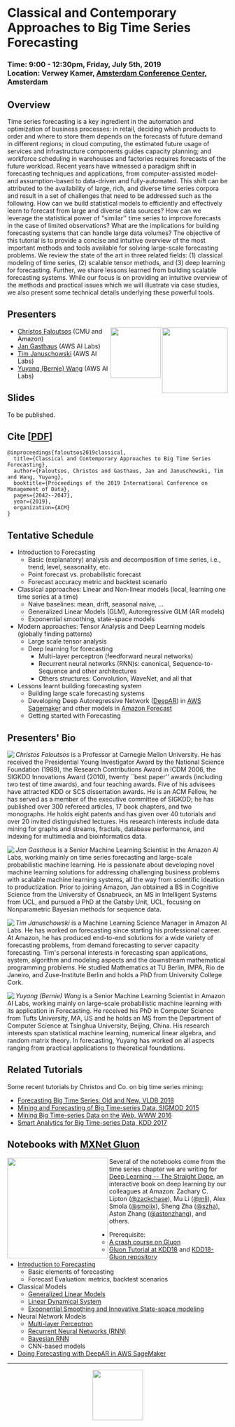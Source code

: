 Classical and Contemporary Approaches to Big Time Series Forecasting
===

<h3>Time: 9:00 - 12:30pm, Friday, July 5th, 2019<br/>Location: Verwey Kamer, <a href="https://www.google.com/maps/place/Beurs+van+Berlage/@52.3750622,4.8939773,17z/data=!4m12!1m6!3m5!1s0x47c609c787f17ca7:0xfdc6eede688a772f!2sBeurs+van+Berlage!8m2!3d52.3750622!4d4.8961713!3m4!1s0x47c609c787f17ca7:0xfdc6eede688a772f!8m2!3d52.3750622!4d4.8961713">Amsterdam Conference Center</a>, Amsterdam</h3>

## Overview
Time series forecasting is a key ingredient in the automation and optimization of business processes: in retail, deciding which products to order and where to store them depends on the forecasts of future demand in different regions; in cloud computing, the estimated future usage of services and infrastructure components guides capacity planning; and workforce scheduling in warehouses and factories requires forecasts of the future workload. Recent years have witnessed a paradigm shift in forecasting techniques and applications, from computer-assisted model- and assumption-based to data-driven and fully-automated. This shift can be attributed to the availability of large, rich, and diverse time series corpora and result in a set of challenges that need to be addressed such as the following. How can we build statistical models to efficiently and effectively learn to forecast from large and diverse data sources? How can we leverage the statistical power of "similar'' time series to improve forecasts in the case of limited observations? What are the implications for building forecasting systems that can handle large data volumes? The objective of this tutorial is to provide a concise and intuitive overview of the most important methods and tools available for solving large-scale forecasting problems. We review the state of the art in three related fields: (1) classical modeling of time series, (2) scalable tensor methods, and (3) deep learning for forecasting. Further, we share lessons learned from building scalable forecasting systems. While our focus is on providing an intuitive overview of the methods and practical issues which we will illustrate via case studies, we also present some technical details underlying these powerful tools.

## Presenters

[<img align="right" width="150" src="https://kdd18.mxnet.io/_static/amazon_ai.png">](https://aws.amazon.com)
[<img align="right" width="115" src="http://www.cs.cmu.edu/~jhclark/logos/scslogo_no_outline_simple.gif">](https://www.cs.cmu.edu)

  * [Christos Faloutsos](http://www.cs.cmu.edu/~christos/) (CMU and Amazon)
  * [Jan Gasthaus](http://www.gatsby.ucl.ac.uk/~ucabjga/) (AWS AI Labs)
  * [Tim Januschowski](http://www.januschowski.de/tim/) (AWS AI Labs)
  * [Yuyang (Bernie) Wang](http://www.mit.edu/~ywang02/) (AWS AI Labs)

## Slides
To be published.

## Cite [[PDF](https://dl.acm.org/citation.cfm?doid=3299869.3314033)]
```
@inproceedings{faloutsos2019classical,
  title={Classical and Contemporary Approaches to Big Time Series Forecasting},
  author={Faloutsos, Christos and Gasthaus, Jan and Januschowski, Tim and Wang, Yuyang},
  booktitle={Proceedings of the 2019 International Conference on Management of Data},
  pages={2042--2047},
  year={2019},
  organization={ACM}
}
```

## Tentative Schedule
* Introduction to Forecasting
  * Basic (explanatory) analysis and decomposition of time series, i.e., trend, level, seasonality, etc.
  * Point forecast vs. probabilistic forecast
  * Forecast accuracy metric and backtest scenario  
* Classical approaches: Linear and Non-linear models (local, learning one time series at a time)
  * Naive baselines: mean, drift, seasonal naive, ...
  * Generalized Linear Models (GLM), Autoregressive GLM (AR models)
  * Exponential smoothing, state-space models
* Modern approaches: Tensor Analysis and Deep Learning models (globally finding patterns)
  * Large scale tensor analysis
  * Deep learning for forecasting
    * Multi-layer perceptron (feedforward neural networks)
    * Recurrent neural networks (RNN)s: canonical, Sequence-to-Sequence and other architectures
    * Others structures: Convolution, WaveNet, and all that
* Lessons learnt building forecasting system
  * Building large scale forecasting systems
  * Developing Deep Autoregressive Network ([DeepAR](https://arxiv.org/abs/1704.04110)) in [AWS Sagemaker](https://aws.amazon.com/sagemaker/) and other models in [Amazon Forecast](https://aws.amazon.com/forecast/)
  * Getting started with Forecasting 

## Presenters' Bio

<img align="left" src="https://github.com/lovvge/Forecasting-Tutorials/raw/master/figures/faloutsos.jpg"> *Christos Faloutsos* is a Professor at Carnegie Mellon University. He has received the Presidential Young Investigator Award by the National Science Foundation (1989), the Research Contributions Award in ICDM 2006, the SIGKDD Innovations Award (2010), twenty ``best paper'' awards (including two test of time awards), and four teaching awards. Five of his advisees have attracted KDD or SCS dissertation awards. He is an ACM Fellow, he has served as a member of the executive committee of SIGKDD; he has published over 300 refereed articles, 17 book chapters, and two monographs. He holds eight patents and has given over 40 tutorials and over 20 invited distinguished lectures. His research interests include data mining for graphs and streams, fractals, database performance, and indexing for multimedia and bioinformatics data.

<img align="left" src="https://github.com/lovvge/Forecasting-Tutorials/raw/master/figures/gasthaus.jpg"> *Jan Gasthaus* is a Senior Machine Learning Scientist in the Amazon AI Labs, working mainly on time series forecasting and large-scale probabilistic machine learning. He is passionate about developing novel machine learning solutions for addressing challenging business problems with scalable machine learning systems, all the way from scientific ideation to productization. Prior to joining Amazon, Jan obtained a BS in Cognitive Science from the University of Osnabrueck, an MS in Intelligent Systems from UCL, and pursued a PhD at the Gatsby Unit, UCL, focusing on Nonparametric Bayesian methods for sequence data.

<img align="left" src="https://github.com/lovvge/Forecasting-Tutorials/raw/master/figures/januschowski.jpg"> *Tim Januschowski* is a Machine Learning Science Manager in Amazon AI Labs. He has worked on forecasting since starting his professional career. At Amazon, he has produced end-to-end solutions for a wide variety of forecasting problems, from demand forecasting to server capacity forecasting. Tim's personal interests in forecasting span applications, system, algorithm and modeling aspects and the downstream mathematical programming problems. He studied Mathematics at TU Berlin, IMPA, Rio de Janeiro, and Zuse-Institute Berlin and holds a PhD from University College Cork.

<img align="left" src="https://github.com/lovvge/Forecasting-Tutorials/raw/master/figures/wang.jpg"> *Yuyang (Bernie) Wang* is a Senior Machine Learning Scientist in Amazon AI Labs, working mainly on large-scale probabilistic machine learning with its application in Forecasting. He received his PhD in Computer Science from Tufts University, MA, US and he holds an MS from the Department of Computer Science at Tsinghua University, Beijing, China. His research interests span statistical machine learning, numerical linear algebra, and random matrix theory. In forecasting, Yuyang has worked on all aspects ranging from practical applications to theoretical foundations.

## Related Tutorials
Some recent tutorials by Christos and Co. on big time series mining:
  * [Forecasting Big Time Series: Old and New, VLDB 2018](https://lovvge.github.io/Forecasting-Tutorial-VLDB-2018/)
  * [Mining and Forecasting of Big Time-series Data, SIGMOD 2015](http://www.cs.kumamoto-u.ac.jp/~yasuko/TALKS/15-SIGMOD-tut/)
  * [Mining Big Time-series Data on the Web, WWW 2016](http://www.cs.kumamoto-u.ac.jp/~yasuko/TALKS/16-WWW-tut/)
  * [Smart Analytics for Big Time-series Data, KDD 2017](http://www.cs.kumamoto-u.ac.jp/~yasuko/TALKS/17-KDD-tut/)

## Notebooks with [MXNet Gluon](https://mxnet.incubator.apache.org) 
<img align="left" width="230" src="https://kdd18.mxnet.io/_static/gluon_logo_horizontal_small.png">

Several of the notebooks come from the time series chapter we are writing for [Deep Learning -- The Straight Dope](https://github.com/zackchase/mxnet-the-straight-dope), an interactive book on deep learning by our colleagues at Amazon: Zachary C. Lipton ([@zackchase](https://github.com/zackchase)), Mu Li ([@mli](https://github.com/mli)), Alex Smola ([@smolix](https://github.com/smolix)), Sheng Zha ([@szha](https://github.com/szha)), Aston Zhang ([@astonzhang](https://github.com/astonzhang)), and others.

* Prerequisite: 
  * [A crash course on Gluon](https://gluon-crash-course.mxnet.io)
  * [Gluon Tutorial at KDD18](https://kdd18.mxnet.io) and [KDD18-Gluon repository](https://github.com/szha/KDD18-Gluon)
* [Introduction to Forecasting](https://github.com/zackchase/mxnet-the-straight-dope/blob/master/chapter12_time-series/intro-forecasting-gluon.ipynb)
  * Basic elements of forecasting  
  * Forecast Evaluation: metrics, backtest scenarios
* Classical Models
  * [Generalized Linear Models](https://github.com/zackchase/mxnet-the-straight-dope/blob/master/chapter12_time-series/intro-forecasting-1-gluon.ipynb)
  * [Linear Dynamical System](https://github.com/zackchase/mxnet-the-straight-dope/blob/master/chapter12_time-series/lds-scratch.ipynb)
  * [Exponential Smoothing and Innovative State-space modeling](https://github.com/zackchase/mxnet-the-straight-dope/blob/master/chapter12_time-series/issm-scratch.ipynb)
* Neural Network Models
  * [Multi-layer Perceptron](https://github.com/zackchase/mxnet-the-straight-dope/blob/master/chapter12_time-series/intro-forecasting-2-gluon.ipynb)
  * [Recurrent Neural Networks (RNN)](./notebooks/RNN-with-Beer-simple.ipynb)
  * [Bayesian RNN](./notebooks/RNN-BBB-with-Beer-Forecasting.ipynb)
  * CNN-based models
* [Doing Forecasting with DeepAR in AWS SageMaker](https://github.com/awslabs/amazon-sagemaker-examples/blob/master/introduction_to_amazon_algorithms/deepar_synthetic/deepar_synthetic.ipynb)

***

<p align="center">
<img align="middle" width="115" src="https://upload.wikimedia.org/wikipedia/commons/thumb/7/70/Amazon_logo_plain.svg/2000px-Amazon_logo_plain.svg.png">
</p>
